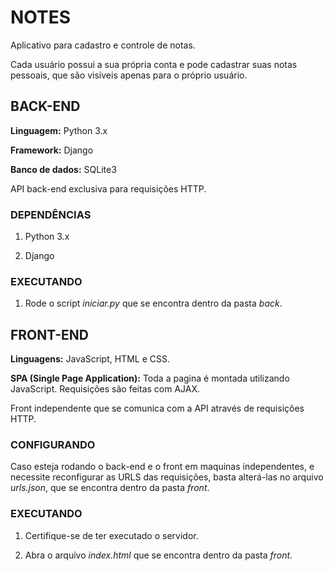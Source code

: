 # NOTES

Aplicativo para cadastro e controle de notas.

Cada usuário possui a sua própria conta e pode cadastrar suas notas pessoais,
que são visíveis apenas para o próprio usuário.

## BACK-END

**Linguagem:** Python 3.x

**Framework:** Django

**Banco de dados:** SQLite3

API back-end exclusiva para requisições HTTP.

### DEPENDÊNCIAS

1. Python 3.x

2. Django

### EXECUTANDO

1. Rode o script _iniciar.py_ que se encontra dentro da pasta _back_.

## FRONT-END

**Linguagens:** JavaScript, HTML e CSS.

**SPA (Single Page Application):** Toda a pagina é montada utilizando
JavaScript. Requisições são feitas com AJAX.

Front independente que se comunica com a API através de requisições HTTP.

### CONFIGURANDO

Caso esteja rodando o back-end e o front em maquinas independentes, e necessite
reconfigurar as URLS das requisições, basta alterá-las no arquivo _urls.json_,
que se encontra dentro da pasta _front_.

### EXECUTANDO

1. Certifique-se de ter executado o servidor.

2. Abra o arquivo _index.html_ que se encontra dentro da pasta _front_.